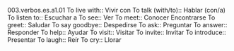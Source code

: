 003.verbos.es.a1.01
To live with:: Vivir con
To talk (with/to):: Hablar (con/a)
To listen to:: Escuchar a
To see:: Ver
To meet:: Conocer Encontrarse
To greet:: Saludar
To say goodbye:: Despedirse
To ask:: Preguntar
To answer:: Responder
To help:: Ayudar
To visit:: Visitar
To invite:: Invitar
To introduce:: Presentar
To laugh:: Reír
To cry:: Llorar
